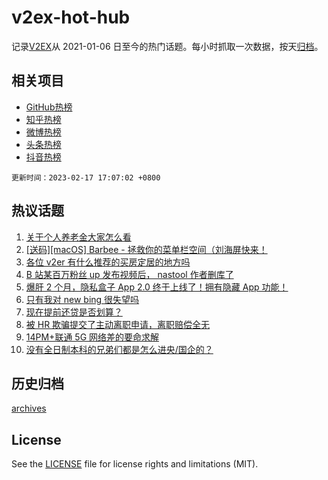 # v2ex-hot-hub

 记录[V2EX](https://www.v2ex.com/)从 2021-01-06 日至今的热门话题。每小时抓取一次数据，按天[归档](archives)。
 
 ## 相关项目

- [GitHub热榜](https://github.com/snaildev/github-hot-hub)
- [知乎热榜](https://github.com/snaildev/zhihu-hot-hub)
- [微博热榜](https://github.com/snaildev/weibo-hot-hub)
- [头条热榜](https://github.com/snaildev/toutiao-hot-hub)
- [抖音热榜](https://github.com/snaildev/douyin-hot-hub)


 `更新时间：2023-02-17 17:07:02 +0800`

## 热议话题

1. [关于个人养老金大家怎么看](https://www.v2ex.com/t/916854)
1. [[送码][macOS] Barbee - 拯救你的菜单栏空间（刘海屏快来！](https://www.v2ex.com/t/916801)
1. [各位 v2er 有什么推荐的买房定居的地方吗](https://www.v2ex.com/t/916857)
1. [B 站某百万粉丝 up 发布视频后， nastool 作者删库了](https://www.v2ex.com/t/916890)
1. [爆肝 2 个月，隐私盒子 App 2.0 终于上线了！拥有隐藏 App 功能！](https://www.v2ex.com/t/916821)
1. [只有我对 new bing 很失望吗](https://www.v2ex.com/t/916804)
1. [现在提前还贷是否划算？](https://www.v2ex.com/t/916834)
1. [被 HR 欺骗提交了主动离职申请，离职赔偿全无](https://www.v2ex.com/t/916814)
1. [14PM+联通 5G 网络差的要命求解](https://www.v2ex.com/t/916845)
1. [没有全日制本科的兄弟们都是怎么进央/国企的？](https://www.v2ex.com/t/916876)

## 历史归档

[archives](archives)

## License

See the [LICENSE](LICENSE) file for license rights and limitations (MIT).

